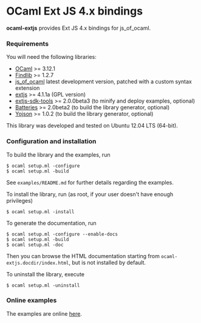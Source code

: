 OCaml Ext JS 4.x bindings
=========================

**ocaml-extjs** provides Ext JS 4.x bindings for js_of_ocaml.

### Requirements

You will need the following libraries:

* [OCaml][] >= 3.12.1
* [Findlib][] >= 1.2.7
* [js_of_ocaml][] latest development version, patched with a custom syntax
  extension
* [extjs][] >= 4.1.1a (GPL version)
* [extjs-sdk-tools][] >= 2.0.0beta3 (to minify and deploy examples, optional)
* [Batteries][] >= 2.0beta2 (to build the library generator, optional)
* [Yojson][] >= 1.0.2 (to build the library generator, optional)

This library was developed and tested on Ubuntu 12.04 LTS (64-bit).

[OCaml]: http://caml.inria.fr/ocaml/release.en.html
[Findlib]: http://projects.camlcity.org/projects/findlib.html/
[js_of_ocaml]: https://github.com/astrada/js_of_ocaml
[extjs]: http://www.sencha.com/products/extjs/
[extjs-sdk-tools]: http://www.sencha.com/products/sdk-tools/
[Batteries]: http://batteries.forge.ocamlcore.org/
[Yojson]: http://mjambon.com/yojson.html

### Configuration and installation

To build the library and the examples, run

    $ ocaml setup.ml -configure
    $ ocaml setup.ml -build

See `examples/README.md` for further details regarding the examples.

To install the library, run (as root, if your user doesn't have enough
privileges)

    $ ocaml setup.ml -install

To generate the documentation, run

    $ ocaml setup.ml -configure --enable-docs
    $ ocaml setup.ml -build
    $ ocaml setup.ml -doc

Then you can browse the HTML documentation starting from
`ocaml-extjs.docdir/index.html`, but is not installed by default.

To uninstall the library, execute

    $ ocaml setup.ml -uninstall

### Online examples

The examples are online [here](http://astrada.github.com/ocaml-extjs/).

